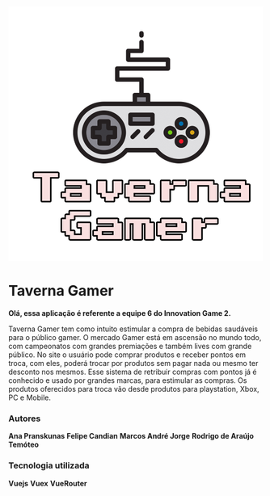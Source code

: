 ![alt text](https://github.com/marcosandrejorge/tavernagamer/blob/master/public/images/TavernaGamer.png)

<h1>Taverna Gamer</h1>

<b>Olá, essa aplicação é referente a equipe 6 do Innovation Game 2.</b>

<p>Taverna Gamer tem como intuito estimular a compra de bebidas saudáveis para o público gamer. O mercado Gamer está em ascensão no mundo todo, com campeonatos com grandes premiações e também lives com grande público. No site o usuário pode comprar produtos e receber pontos em troca, com eles, poderá trocar por produtos sem pagar nada ou mesmo ter desconto nos mesmos. Esse sistema de retribuir compras com pontos já é conhecido e usado por grandes marcas, para estimular as compras. Os produtos oferecidos para troca vão desde produtos para playstation, Xbox, PC e Mobile.</p>

<h3>Autores</h3>

<b>Ana Pranskunas</b>
<b>Felipe Candian</b>
<b>Marcos André Jorge</b>
<b>Rodrigo de Araújo Temóteo</b>

<h3>Tecnologia utilizada</h3>

<b>Vuejs</b>
<b>Vuex</b>
<b>VueRouter</b>




